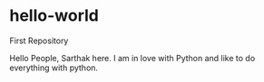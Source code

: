 # hello-world
First Repository

Hello People,
Sarthak here. I am in love with Python and like to do everything with python.
